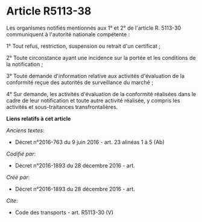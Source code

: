 # Article R5113-38

Les organismes notifiés mentionnés aux 1° et 2° de l'article R. 5113-30 communiquent à l'autorité nationale compétente : 

1° Tout refus, restriction, suspension ou retrait d'un certificat ; 

2° Toute circonstance ayant une incidence sur la portée et les conditions de la notification ; 

3° Toute demande d'information relative aux activités d'évaluation de la conformité reçue des autorités de surveillance du
marché ; 

4° Sur demande, les activités d'évaluation de la conformité réalisées dans le cadre de leur notification et toute autre
activité réalisée, y compris les activités et sous-traitances transfrontalières.

**Liens relatifs à cet article**

_Anciens textes_:

  - Décret n°2016-763 du 9 juin 2016 - art. 23 alinéas 1 à 5 (Ab)

_Codifié par_:

  - Décret n°2016-1893 du 28 décembre 2016 - art.

_Créé par_:

  - Décret n°2016-1893 du 28 décembre 2016 - art.

_Cite_:

  - Code des transports - art. R5113-30 (V)

